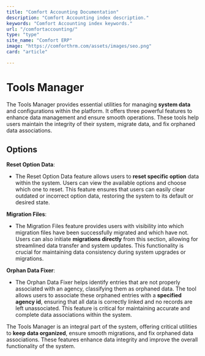 ```yaml
---
title: "Comfort Accounting Documentation"
description: "Comfort Accounting index description."
keywords: "Comfort Accounting index keywords."
url: "/comfortaccounting/"
type: "type"
site_name: "Comfort ERP"
image: "https://comforthrm.com/assets/images/seo.png"
card: "article"

---
```


# Tools Manager

The Tools Manager provides essential utilities for managing **system data** and configurations within the platform. It offers three powerful features to enhance data management and ensure smooth operations. These tools help users maintain the integrity of their system, migrate data, and fix orphaned data associations.

## Options ##

**Reset Option Data**:
+ The Reset Option Data feature allows users to **reset specific option** data within the system. Users can view the available options and choose which one to reset. This feature ensures that users can easily clear outdated or incorrect option data, restoring the system to its default or desired state.

**Migration Files**:
+ The Migration Files feature provides users with visibility into which migration files have been successfully migrated and which have not. Users can also initiate **migrations directly** from this section, allowing for streamlined data transfer and system updates. This functionality is crucial for maintaining data consistency during system upgrades or migrations.

**Orphan Data Fixer**:
+ The Orphan Data Fixer helps identify entries that are not properly associated with an agency, classifying them as orphaned data. The tool allows users to associate these orphaned entries with a **specified agency id**, ensuring that all data is correctly linked and no records are left unassociated. This feature is critical for maintaining accurate and complete data associations within the system.

The Tools Manager is an integral part of the system, offering critical utilities to **keep data organized**, ensure smooth migrations, and fix orphaned data associations. These features enhance data integrity and improve the overall functionality of the system.



